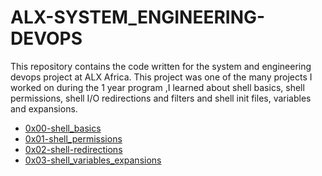# ALX-SYSTEM_ENGINEERING-DEVOPS

This repository contains the code written for the system and engineering devops project at 
ALX Africa. This project was one of the many projects I worked on during the 1 year program
,I learned about shell basics, shell permissions, shell I/O redirections and filters and
shell init files, variables and expansions.

* [0x00-shell_basics](./0x00-shell_basics)
* [0x01-shell_permissions](./0x01-shell_permissions)
* [0x02-shell-redirections](./0x02-shell_redirections)
* [0x03-shell_variables_expansions](./0x03-shell_variables_expansions)
